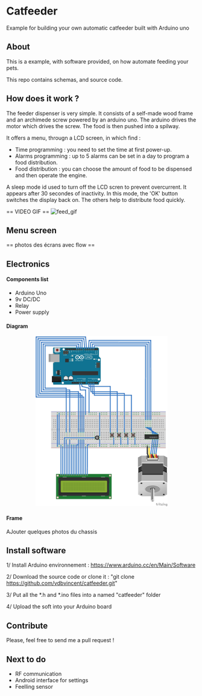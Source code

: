 # Catfeeder

Example for building your own automatic catfeeder built with Arduino uno


## About

This is a example, with software provided, on how automate feeding your pets.

This repo contains schemas, and source code.

## How does it work ?

The feeder dispenser is very simple.
It consists of a self-made wood frame and an archimede screw powered by an arduino uno.
The arduino drives the motor which drives the screw. The food is then pushed into a spilway.

It offers a menu, througn a LCD screen, in which find :
- Time programming : you need to set the time at first power-up.
- Alarms programming : up to 5 alarms can be set in a day to program a food distribution.
- Food distribution : you can choose the amount of food to be dispensed and then operate the engine.

A sleep mode id used to turn off the LCD scren to prevent overcurrent. It appears after 30 secondes of inactivity.
In this mode, the 'OK' button switches the display back on. The others help to distribute food quickly.

== VIDEO GIF ==
![feed_gif]()

## Menu screen

== photos des écrans avec flow ==

## Electronics

#### Components list
- Arduino Uno
- 9v DC/DC
- Relay
- Power supply

#### Diagram
<p align="center">
  <img src="https://github.com/vdbvincent/catfeeder/blob/master/schema/shema_catfeeder.jpg" width="350"/>
</p>

#### Frame
AJouter quelques photos du chassis

## Install software
1/ Install Arduino environnement : https://www.arduino.cc/en/Main/Software

2/ Download the source code or clone it : "git clone https://github.com/vdbvincent/catfeeder.git"

3/ Put all the *.h and *.ino files into a named "catfeeder" folder

4/ Upload the soft into your Arduino board

## Contribute
Please, feel free to send me a pull request !

## Next to do
* RF communication
* Android interface for settings
* Feelling sensor

